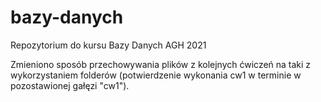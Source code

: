 # bazy-danych

Repozytorium do kursu Bazy Danych AGH 2021

Zmieniono sposób przechowywania plików z kolejnych ćwiczeń na taki z wykorzystaniem folderów (potwierdzenie wykonania cw1 w terminie w pozostawionej gałęzi "cw1").
